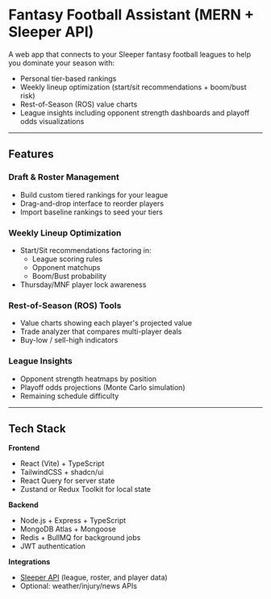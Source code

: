 # Fantasy Football Assistant (MERN + Sleeper API)

A web app that connects to your Sleeper fantasy football leagues to help you dominate your season with:

- Personal tier-based rankings
- Weekly lineup optimization (start/sit recommendations + boom/bust risk)
- Rest-of-Season (ROS) value charts
- League insights including opponent strength dashboards and playoff odds visualizations

---

## Features

### Draft & Roster Management
- Build custom tiered rankings for your league
- Drag-and-drop interface to reorder players
- Import baseline rankings to seed your tiers

### Weekly Lineup Optimization
- Start/Sit recommendations factoring in:
  - League scoring rules
  - Opponent matchups
  - Boom/Bust probability
- Thursday/MNF player lock awareness

### Rest-of-Season (ROS) Tools
- Value charts showing each player's projected value
- Trade analyzer that compares multi-player deals
- Buy-low / sell-high indicators

### League Insights
- Opponent strength heatmaps by position
- Playoff odds projections (Monte Carlo simulation)
- Remaining schedule difficulty

---

## Tech Stack

**Frontend**
- React (Vite) + TypeScript
- TailwindCSS + shadcn/ui
- React Query for server state
- Zustand or Redux Toolkit for local state

**Backend**
- Node.js + Express + TypeScript
- MongoDB Atlas + Mongoose
- Redis + BullMQ for background jobs
- JWT authentication

**Integrations**
- [Sleeper API](https://docs.sleeper.com/#introduction) (league, roster, and player data)
- Optional: weather/injury/news APIs
